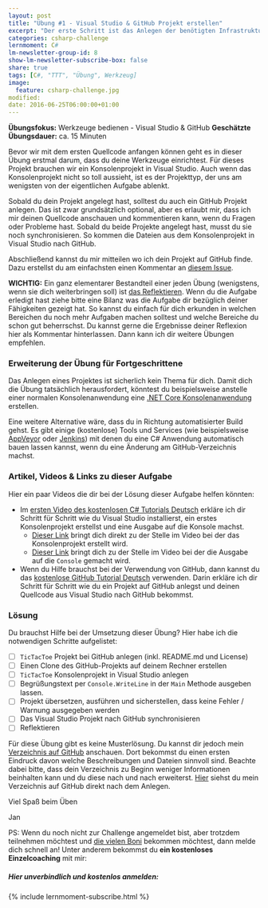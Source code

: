 ```yaml
---
layout: post
title: "Übung #1 - Visual Studio & GitHub Projekt erstellen"
excerpt: "Der erste Schritt ist das Anlegen der benötigten Infrastruktur."
categories: csharp-challenge
lernmoment: C#
lm-newsletter-group-id: 8
show-lm-newsletter-subscribe-box: false
share: true
tags: [C#, "TTT", "Übung", Werkzeug]
image:
  feature: csharp-challenge.jpg
modified:
date: 2016-06-25T06:00:00+01:00
---
```


**Übungsfokus:** Werkzeuge bedienen - Visual Studio & GitHub
**Geschätzte Übungsdauer:** ca. 15 Minuten

Bevor wir mit dem ersten Quellcode anfangen können geht es in dieser Übung erstmal darum, dass du deine Werkzeuge einrichtest. Für dieses Projekt brauchen wir ein Konsolenprojekt in Visual Studio. Auch wenn das Konsolenprojekt nicht so toll aussieht, ist es der Projekttyp, der uns am wenigsten von der eigentlichen Aufgabe ablenkt.

Sobald du dein Projekt angelegt hast, solltest du auch ein GitHub Projekt anlegen. Das ist zwar grundsätzlich optional, aber es erlaubt mir, dass ich mir deinen Quellcode anschauen und kommentieren kann, wenn du Fragen oder Probleme hast. Sobald du beide Projekte angelegt hast, musst du sie noch synchronisieren. So kommen die Dateien aus dem Konsolenprojekt in Visual Studio nach GitHub.

Abschließend kannst du mir mitteilen wo ich dein Projekt auf GitHub finde. Dazu erstellst du am einfachsten einen Kommentar an [diesem Issue](https://github.com/LernMoment/ttt-challenge/issues/1).

**WICHTIG:** Ein ganz elementarer Bestandteil einer jeden Übung (wenigstens, wenn sie dich weiterbringen soll) ist [das Reflektieren](http://clean-code-developer.de/die-grade/roter-grad/#Taeglich_reflektieren). Wenn du die Aufgabe erledigt hast ziehe bitte eine Bilanz was die Aufgabe dir bezüglich deiner Fähigkeiten gezeigt hat. So kannst du einfach für dich erkunden in welchen Bereichen du noch mehr Aufgaben machen solltest und welche Bereiche du schon gut beherrschst. Du kannst gerne die Ergebnisse deiner Reflexion hier als Kommentar hinterlassen. Dann kann ich dir weitere Übungen empfehlen.

### Erweiterung der Übung für Fortgeschrittene

Das Anlegen eines Projektes ist sicherlich kein Thema für dich. Damit dich die Übung tatsächlich herausfordert, könntest du beispielsweise anstelle einer normalen Konsolenanwendung eine [.NET Core Konsolenanwendung](https://blogs.msdn.microsoft.com/dmx/2016/06/09/developers-home-teil-1-net-core-auf-mac-linux/) erstellen.

Eine weitere Alternative wäre, dass du in Richtung automatisierter Build gehst. Es gibt einige (kostenlose) Tools und Services (wie beispielsweise [AppVeyor](https://www.appveyor.com) oder [Jenkins](https://jenkins.io)) mit denen du eine C# Anwendung automatisch bauen lassen kannst, wenn du eine Änderung am GitHub-Verzeichnis machst.

### Artikel, Videos & Links zu dieser Aufgabe

Hier ein paar Videos die dir bei der Lösung dieser Aufgabe helfen könnten:

 - Im [ersten Video des kostenlosen C# Tutorials Deutsch](https://www.youtube.com/playlist?list=PLP2TrPpx5VNkr-wmkjguVZAvN4T5EPJbF) erkläre ich dir Schritt für Schritt wie du Visual Studio installierst, ein erstes Konsolenprojekt erstellst und eine Ausgabe auf die Konsole machst. 
   - [Dieser Link](https://youtu.be/rtilizFAldA?list=PLP2TrPpx5VNkr-wmkjguVZAvN4T5EPJbF&t=249) bringt dich direkt zu der Stelle im Video bei der das Konsolenprojekt erstellt wird.
   - [Dieser Link](https://youtu.be/rtilizFAldA?list=PLP2TrPpx5VNkr-wmkjguVZAvN4T5EPJbF&t=755) bringt dich zu der Stelle im Video bei der die Ausgabe auf die `Console` gemacht wird.
 - Wenn du Hilfe brauchst bei der Verwendung von GitHub, dann kannst du das [kostenlose GitHub Tutorial Deutsch](https://www.youtube.com/playlist?list=PLP2TrPpx5VNlLOYo5pook-0_0Uy0YLdHW) verwenden. Darin erkläre ich dir Schritt für Schritt wie du ein Projekt auf GitHub anlegst und deinen Quellcode aus Visual Studio nach GitHub bekommst.

### Lösung

Du brauchst Hilfe bei der Umsetzung dieser Übung? Hier habe ich die notwendigen Schritte aufgelistet:

  - [  ] `TicTacToe` Projekt bei GitHub anlegen (inkl. README.md und License)
  - [  ] Einen Clone des GitHub-Projekts auf deinem Rechner erstellen
  - [  ] `TicTacToe` Konsolenprojekt in Visual Studio anlegen
  - [  ] Begrüßungstext per `Console.WriteLine` in der `Main` Methode ausgeben lassen.
  - [  ] Projekt übersetzen, ausführen und sicherstellen, dass keine Fehler / Warnung ausgegeben werden
  - [  ] Das Visual Studio Projekt nach GitHub synchronisieren
  - [  ] Reflektieren

Für diese Übung gibt es keine Musterlösung. Du kannst dir jedoch mein [Verzeichnis auf GitHub](https://github.com/LernMoment/ttt-challenge) anschauen. Dort bekommst du einen ersten Eindruck davon welche Beschreibungen und Dateien sinnvoll sind. Beachte dabei bitte, dass dein Verzeichnis zu Beginn weniger Informationen beinhalten kann und du diese nach und nach erweiterst. [Hier](https://github.com/LernMoment/ttt-challenge/tree/8e75c7260a20ae765a8bb76760e1a04e6bae5815) siehst du mein Verzeichnis auf GitHub direkt nach dem Anlegen.

Viel Spaß beim Üben

Jan

PS: Wenn du noch nicht zur Challenge angemeldet bist, aber trotzdem teilnehmen möchtest und [die vielen Boni](/csharp-challenge/deine-vorteile-bei-anmeldung/) bekommen möchtest, dann melde dich schnell an! Unter anderem bekommst du **ein kostenloses Einzelcoaching** mit mir:

<div class="subscribe-notice">
  <h5>Hier unverbindlich und kostenlos anmelden:</h5>
    {% include lernmoment-subscribe.html %}
</div>
